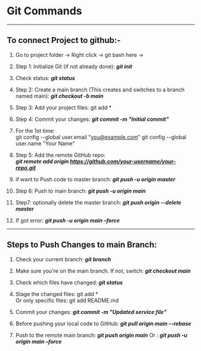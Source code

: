 # Git Commands

---

## To connect Project to github:-
1.	Go to project folder -> Right click -> git bash here ->
2.	Step 1: Initialize Git (if not already done):      ***git init***
3.	Check status:  ***git status***
4.	Step 2: Create a main branch (This creates and switches to a branch named main):   ***git checkout -b  main***
5.	Step 3: Add your project files:   git add *
6.	Step 4: Commit your changes:   ***git commit -m "Initial commit"***
7.	For the 1st time:  
git config --global user.email "you@example.com"
git config --global user.name "Your Name"

8.	Step 5: Add the remote GitHub repo:    
***git remote add origin https://github.com/your-username/your-repo.git***

9.	if want to Push code to master branch:   ***git push -u origin master***
10.	Step 6: Push to main branch:   ***git push -u origin main***
11.	Step7: optionally delete the master branch:   ***git push origin --delete master***
12.	If got error:    ***git push -u origin main –force***

---

## Steps to Push Changes to main Branch:
1.	Check your current branch:   ***git branch***
2.	Make sure you're on the main branch. If not, switch:   ***git checkout main***
3.	Check which files have changed:    ***git status***
4.	Stage the changed files:   git add *  
Or only specific files:   git add README.md

5.	Commit your changes:   ***git commit -m "Updated service file"***
6.	Before pushing your local code to GitHub:    ***git pull origin main --rebase***
7.	Push to the remote main branch:   ***git push origin main***
Or :    ***git push -u origin main –force***





